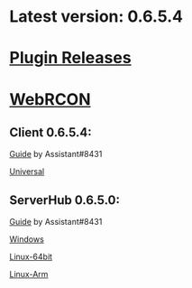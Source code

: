 # Latest version: 0.6.5.4
# [Plugin Releases](https://github.com/wgzeyu/BeatSaberMultiplayer/releases/)
# [WebRCON](https://andruzzzhka.github.io/BeatSaberMultiplayer/)
## Client 0.6.5.4:
[Guide](https://bs.assistant.moe/Multiplayer/#Install) by Assistant#8431

[Universal](https://github.com/wgzeyu/BeatSaberMultiplayer/releases/download/0.6.5.4/BeatSaberMultiplayer.zip)



## ServerHub 0.6.5.0:
[Guide](https://bs.assistant.moe/Multiplayer/#Hub) by Assistant#8431

[Windows](https://github.com/wgzeyu/BeatSaberMultiplayer/releases/download/0.6.5.4/ServerHub_win-64.zip)

[Linux-64bit](https://github.com/wgzeyu/BeatSaberMultiplayer/releases/download/0.6.5.4/ServerHub_linux-64.zip)

[Linux-Arm](https://github.com/wgzeyu/BeatSaberMultiplayer/releases/download/0.6.5.4/ServerHub_linux-arm.zip)

